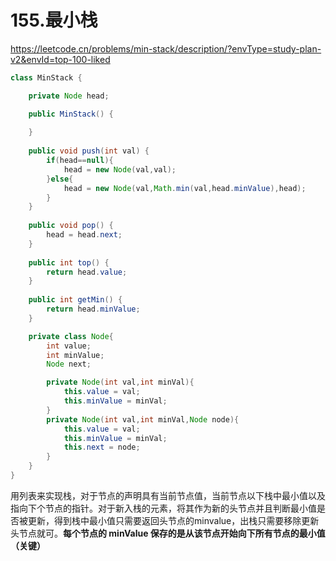 # 155.最小栈

https://leetcode.cn/problems/min-stack/description/?envType=study-plan-v2&envId=top-100-liked

```java
class MinStack {

    private Node head;

    public MinStack() {
       
    }
    
    public void push(int val) {
        if(head==null){
            head = new Node(val,val);
        }else{
            head = new Node(val,Math.min(val,head.minValue),head);
        }
    }
    
    public void pop() {
        head = head.next;
    }
    
    public int top() {
        return head.value;
    }
    
    public int getMin() {
        return head.minValue;
    }

    private class Node{
        int value;
        int minValue;
        Node next;

        private Node(int val,int minVal){
            this.value = val;
            this.minValue = minVal;
        }
        private Node(int val,int minVal,Node node){
            this.value = val;
            this.minValue = minVal;
            this.next = node;
        }
    }  
}


```

用列表来实现栈，对于节点的声明具有当前节点值，当前节点以下栈中最小值以及指向下个节点的指针。对于新入栈的元素，将其作为新的头节点并且判断最小值是否被更新，得到栈中最小值只需要返回头节点的minvalue，出栈只需要移除更新头节点就可。**每个节点的 minValue 保存的是从该节点开始向下所有节点的最小值（关键）**